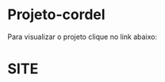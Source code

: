# Projeto-cordel
Para visualizar o projeto clique no link abaixo: <br>
# <a herf=" https://github-marcos.github.io/Projeto-cordel/"> SITE </a>
